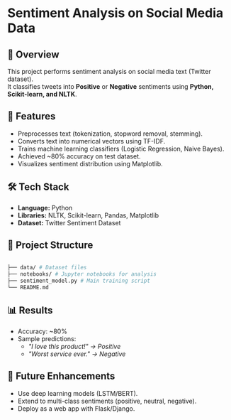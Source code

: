 # Sentiment Analysis on Social Media Data

## 📌 Overview
This project performs sentiment analysis on social media text (Twitter dataset).  
It classifies tweets into **Positive** or **Negative** sentiments using **Python, Scikit-learn, and NLTK**.

## 🚀 Features
- Preprocesses text (tokenization, stopword removal, stemming).
- Converts text into numerical vectors using TF-IDF.
- Trains machine learning classifiers (Logistic Regression, Naive Bayes).
- Achieved ~80% accuracy on test dataset.
- Visualizes sentiment distribution using Matplotlib.

## 🛠️ Tech Stack
- **Language:** Python  
- **Libraries:** NLTK, Scikit-learn, Pandas, Matplotlib  
- **Dataset:** Twitter Sentiment Dataset  

## 📂 Project Structure
```bash

├── data/ # Dataset files
├── notebooks/ # Jupyter notebooks for analysis
├── sentiment_model.py # Main training script
└── README.md
```
## 📊 Results
- Accuracy: ~80%  
- Sample predictions:  
  - *"I love this product!" → Positive*  
  - *"Worst service ever." → Negative*  

## 🎯 Future Enhancements
- Use deep learning models (LSTM/BERT).
- Extend to multi-class sentiments (positive, neutral, negative).
- Deploy as a web app with Flask/Django.